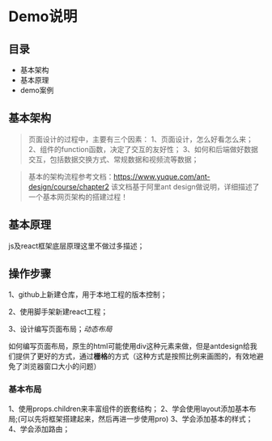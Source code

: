 # Demo说明
## 目录
* 基本架构
* 基本原理
* demo案例



## 基本架构
>页面设计的过程中，主要有三个因素：
1、页面设计，怎么好看怎么来；
2、组件的function函数，决定了交互的友好性；
3、如何和后端做好数据交互，包括数据交换方式、常规数据和视频流等数据；

>基本的架构流程参考文档：https://www.yuque.com/ant-design/course/chapter2
该文档基于阿里ant design做说明，详细描述了一个基本网页架构的搭建过程！

## 基本原理
js及react框架底层原理这里不做过多描述；

## 操作步骤

1、github上新建仓库，用于本地工程的版本控制；

2、使用脚手架新建react工程；

3、设计编写页面布局；*动态布局*

如何编写页面布局，原生的html可能使用div这种元素来做，但是antdesign给我们提供了更好的方式，通过**栅格**的方式（这种方式是按照比例来画图的，有效地避免了浏览器窗口大小的问题）

### 基本布局
1、使用props.children来丰富组件的嵌套结构；
2、学会使用layout添加基本布局;(可以先将框架搭建起来，然后再进一步使用pro)
3、学会添加基本的样式；
4、学会添加路由；



